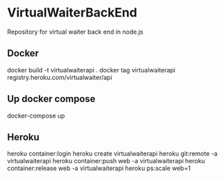 # VirtualWaiterBackEnd
Repository for virtual waiter back end in node.js

## Docker
docker build -t virtualwaiterapi .
docker tag virtualwaiterapi registry.heroku.com/virtualwaiter/api   

## Up docker compose
docker-compose up

## Heroku 
heroku container:login
heroku create virtualwaiterapi
heroku git:remote -a virtualwaiterapi
heroku container:push web -a virtualwaiterapi
heroku container:release web -a virtualwaiterapi
heroku ps:scale web=1